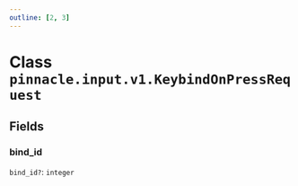 ```yaml
---
outline: [2, 3]
---
```


# Class `pinnacle.input.v1.KeybindOnPressRequest`




## Fields

### bind_id <Badge type="danger" text="nullable" />

`bind_id?`: <code>integer</code>




